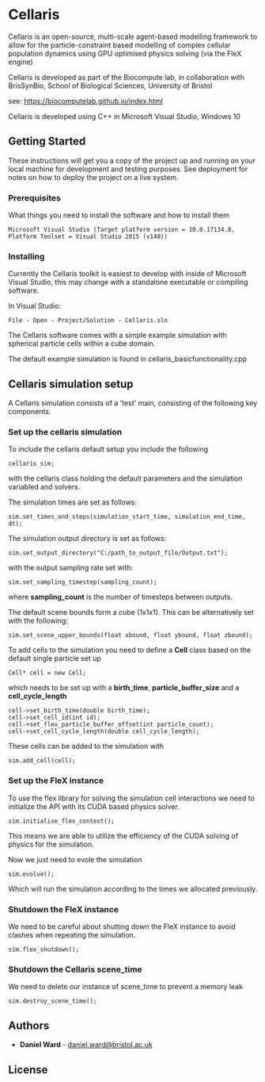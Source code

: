 # Cellaris

Cellaris is an open-source, multi-scale agent-based modelling framework to allow for the particle-constraint based modelling of complex cellular population dynamics using GPU optimised physics solving (via the FleX engine)

Cellaris is developed as part of the Biocompute lab, in collaboration with BrisSynBio, School of Biological Sciences, University of Bristol

see: https://biocomputelab.github.io/index.html

Cellaris is developed using C++ in Microsoft Visual Studio, Windows 10

## Getting Started

These instructions will get you a copy of the project up and running on your local machine for development and testing purposes. See deployment for notes on how to deploy the project on a live system.

### Prerequisites

What things you need to install the software and how to install them

```
Microsoft Visual Studio (Target platform version = 10.0.17134.0, Platform Toolset = Visual Studio 2015 (v140))
```

### Installing

Currently the Cellaris toolkit is easiest to develop with inside of Microsoft Visual Studio, this may change with a standalone executable or compiling software.

In Visual Studio:
```
File - Open - Project/Solution - Cellaris.sln
```

The Cellaris software comes with a simple example simulation with spherical particle cells within a cube domain.

The default example simulation is found in cellaris_basicfunctionality.cpp


## Cellaris simulation setup

A Cellaris simulation consists of a 'test' main, consisting of the following key components. 

### Set up the cellaris simulation

To include the cellaris default setup you include the following

```
cellaris sim;
```

with the cellaris class holding the default parameters and the simulation variabled and solvers. 

The simulation times are set as follows:

```
sim.set_times_and_steps(simulation_start_time, simulation_end_time, dt);
```

The simulation output directory is set as follows:

```
sim.set_output_directory("C:/path_to_output_file/Output.txt");
```

with the output sampling rate set with:

```
sim.set_sampling_timestep(sampling_count);
```

where **sampling_count** is the number of timesteps between outputs.

The default scene bounds form a cube (1x1x1). This can be alternatively set with the following:

```
sim.set_scene_upper_bounds(float xbound, float ybound, float zbound);
```

To add cells to the simulation you need to define a **Cell** class based on the default single particle set up

``` 
Cell* cell = new Cell;
```
 
which needs to be set up with a **birth_time**, **particle_buffer_size** and a **cell_cycle_length**

```
cell->set_birth_time(double birth_time);
cell->set_cell_id(int id);
cell->set_flex_particle_buffer_offset(int particle_count);
cell->set_cell_cycle_length(double cell_cycle_length);
```

These cells can be added to the simulation with 

```
sim.add_cell(cell);
```

### Set up the FleX instance

To use the flex library for solving the simulation cell interactions we need to initialize the API with its CUDA based physics solver.

```
sim.initialise_flex_context();
```

This means we are able to utilize the efficiency of the CUDA solving of physics for the simulation.

Now we just need to evole the simulation 

```
sim.evolve();
```

Which will run the simulation according to the times we allocated previously. 

### Shutdown the FleX instance

We need to be careful about shutting down the FleX instance to avoid clashes when repeating the simulation.

``` 
sim.flex_shutdown();
```

### Shutdown the Cellaris scene_time

We need to delete our instance of scene_time to prevent a memory leak

``` 
sim.destroy_scene_time();
```


## Authors

* **Daniel Ward** - daniel.ward@bristol.ac.uk


## License



